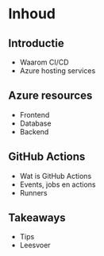 # Inhoud

## Introductie

- Waarom CI/CD
- Azure hosting services

## Azure resources

- Frontend
- Database
- Backend

## GitHub Actions

- Wat is GitHub Actions
- Events, jobs en actions
- Runners

## Takeaways

- Tips
- Leesvoer
